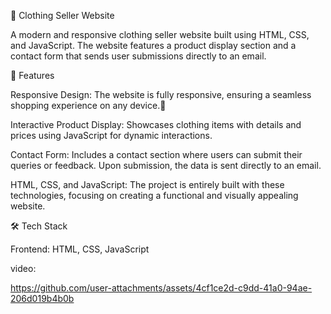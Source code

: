 👗 Clothing Seller Website





A modern and responsive clothing seller website built using HTML, CSS, and JavaScript. The website features a product display section and a contact form that sends user submissions directly to an email.






🚀 Features



Responsive Design: The website is fully responsive, ensuring a seamless shopping experience on any device.🤞



Interactive Product Display: Showcases clothing items with details and prices using JavaScript for dynamic interactions.



Contact Form: Includes a contact section where users can submit their queries or feedback. Upon submission, the data is sent directly to an email.



HTML, CSS, and JavaScript: The project is entirely built with these technologies, focusing on creating a functional and visually appealing website.





🛠️ Tech Stack



Frontend: HTML, CSS, JavaScript





video:






https://github.com/user-attachments/assets/4cf1ce2d-c9dd-41a0-94ae-206d019b4b0b

